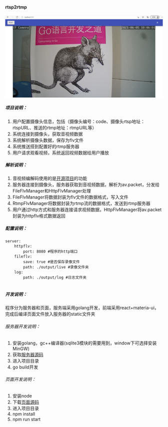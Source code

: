 #### rtsp2rtmp

![](./images/rtsp2rtmpad.png)

##### 项目说明：

1. 用户配置摄像头信息，包括（摄像头编号：code、摄像头rtsp地址：rtspURL、推送的rtmp地址：rtmpURL等）
2. 系统连接到摄像头，获取音视频数据
3. 系统解析摄像头数据，保存为flv文件
4. 系统推送搭到配置好的rtmp服务器
5. 用户请求观看视频，系统返回视频数据给用户播放

##### 解析说明：

1. 音视频编解码使用的是[开源项目](https://github.com/deepch/vdk.git)的功能
2. 服务器连接到摄像头，服务器获取到音视频数据，解析为av.packet，分发给FileFlvManager和HttpFlvManager处理
3. FileFlvManager将数据封装为flv文件的数据格式，写入文件
4. RtmpFlvManager将数据封装为rtmp流的数据格式，发送到rtmp服务器
5. 用户通过http方式和服务器连接请求视频数据，HttpFlvManager将av.packet封装为httpflv格式数据返回

##### 配置说明：

```
server:
    httpflv:
        port: 8080 #程序的http端口
    fileflv:
        save: true #是否保存录像文件
        path: ./output/live #录像文件夹
    log:
        path: ./output/log #日志文件夹
        
```

##### 开发说明：

程序分为服务器和页面，服务端采用golang开发，前端采用react+materia-ui，完成后编译页面文件放入服务器的static文件夹

###### 服务器开发说明：

1. 安装golang，gc++编译器(sqlite3模块的需要用到，window下可选择安装MinGW)
2. 获取[服务器源码](https://github.com/hkmadao/rtsp2rtmp.git)
3. 进入项目目录
4. go build开发

###### 页面开发说明：

1. 安装node
2. 下载[页面源码](https://github.com/hkmadao/rtsp2rtmp-web.git)
3. 进入项目目录
4. npm install
5. npm run start